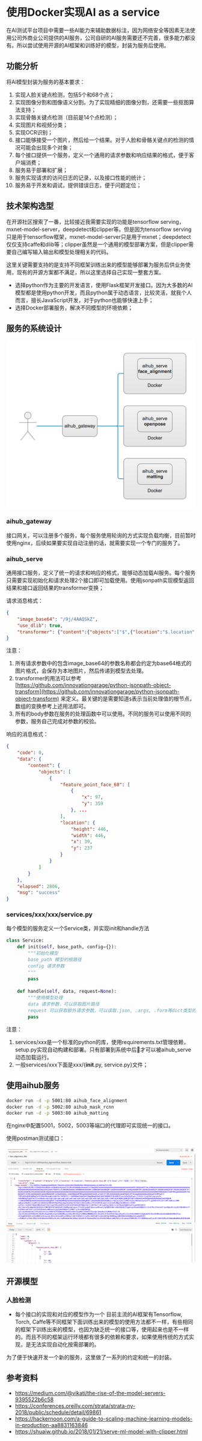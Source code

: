 # 使用Docker实现AI as a service

在AI测试平台项目中需要一些AI能力来辅助数据标注，因为网络安全等因素无法使用公司外商业公司提供的AI服务，公司自研的AI服务需要还不完善，很多能力都没有。所以尝试使用开源的AI框架和训练好的模型，封装为服务后使用。

## 功能分析

将AI模型封装为服务的基本要求：

1. 实现人脸关键点检测，包括5个和68个点；
2. 实现图像分割和图像语义分割。为了实现精细的图像分割，还需要一些抠图算法支持；
3. 实现骨骼关键点检测（目前是14个点检测）；
4. 实现图片和视频分类；
5. 实现OCR识别；
6. 接口能够接受一个图片，然后给一个结果。对于人脸和骨骼关键点的检测的情况可能会出现多个对象；
7. 每个接口提供一个服务，定义一个通用的请求参数和响应结果的格式，便于客户端消费；
8. 服务易于部署和扩展；
9. 服务实现请求的访问日志的记录，以及接口性能的统计；
10. 服务易于开发和调试，提供错误日志，便于问题定位；

## 技术架构选型

在开源社区搜索了一番，比较接近我需要实现的功能是tensorflow serving，mxnet-model-server，deepdetect和clipper等。但是因为tensorflow serving只是用于tensorflow框架，mxnet-model-server只是用于mxnet；deepdetect仅仅支持caffe和dlib等；clipper虽然是一个通用的模型部署方案，但是clipper需要自己编写输入输出和模型处理相关的代码。

这里关键需要支持的是支持不同框架训练出来的模型能够部署为服务后供业务使用，现有的开源方案都不满足，所以这里选择自己实现一整套方案。

* 选择python作为主要的开发语言，使用Flask框架开发接口。因为大多数的AI模型都是使用python开发，而且python属于动态语言，比较灵活，就我个人而言，擅长JavaScript开发，对于python也能够快速上手；
* 选择Docker部署服务，解决不同模型的环境依赖；

## 服务的系统设计

![aihub](./aihub.png)

### aihub_gateway

接口网关，可以注册多个服务，每个服务使用轮询的方式实现负载均衡，目前暂时使用nginx，后续如果要实现自动注册的话，就需要实现一个专门的服务了。

### aihub_serve

通用接口服务，定义了统一的请求和响应的格式，能够动态加载AI服务。每个服务只需要实现初始化和请求处理2个接口即可加载使用。使用jsonpath实现模型返回结果和接口返回结果的transformer变换；

请求消息格式：

```json
{
	"image_base64": "/9j/4AAQSkZ",
	"use_dlib": true,
	"transformer": {"content":{"objects":["$",{"location":"$.location","feature_point_face_68":["$.faces",{"x":"$[0]","y":"$[1]"}]}]}}
}
```

注意：

1. 所有请求参数中的包含image_base64的参数名称都会约定为base64格式的图片格式，会保存为本地图片，然后传递到模型去处理。
2. transformer的用法可以参考 [https://github.com/innovationgarage/python-jsonpath-object-transform](https://github.com/innovationgarage/python-jsonpath-object-transform) 来定义。最关键的是需要知道`$`表示当前处理值的根节点，数组的变换参考上述用法即可。
3. 所有的body参数在服务的处理函数中可以使用。不同的服务可以使用不同的参数，服务自己完成对参数的校验。

响应的消息格式：

```json
{
    "code": 0,
    "data": {
        "content": {
            "objects": [
                {
                    "feature_point_face_68": [
                        {
                            "x": 97,
                            "y": 359
                        }, ...
                    ],
                    "location": {
                        "height": 446,
                        "width": 446,
                        "x": 39,
                        "y": 237
                    }
                }
            ]
        }
    },
    "elapsed": 2806,
    "msg": "success"
}
```

### services/xxx/xxx/service.py

每个模型的服务定义一个Service类，并实现init和handle方法

```python
class Service:
	def init(self, base_path, config={}):
		"""初始化模型
		base_path 模型的根路径
		config 请求参数
		"""
		pass

	def handle(self, data, request=None):
		"""使用模型处理
		data 请求参数，可以获取图片路径
		request 可以获取额外请求参数，可以读取.json, .args, .form等dict类型的值，需要自己判断空的情况"""
		pass
```

注意：

1. services/xxx是一个标准的python的库，使用requirements.txt管理依赖，setup.py实现自动构建和部署。只有部署到系统中后才可以被aihub_serve动态加载运行。
2. 一般services/xxx下面是xxx/{__init__.py, service.py}文件；

## 使用aihub服务

```sh
docker run -d -p 5001:80 aihub_face_alignment
docker run -d -p 5002:80 aihub_mask_rcnn
docker run -d -p 5003:80 aihub_matting
```

在nginx中配置5001，5002，5003等端口的代理即可实现统一的接口。

使用postman测试接口：


![aihub](./aihub_postman.png)


## 开源模型

### 人脸检测


* 每个接口的实现和对应的模型作为一个
目前主流的AI框架有Tensorflow, Torch, Caffe等不同框架下面训练出来的模型的使用方法都不一样，有些相同的框架下训练出来的模型，也因为缺乏统一的接口等，使用起来也是不一样的。而且不同的框架运行环境都有很多的依赖和要求，如果使用传统的方式实现，是无法实现自动化按需部署的。

为了便于快速开发一个新的服务，这里做了一系列的约定和统一的封装。

## 参考资料

* https://medium.com/@vikati/the-rise-of-the-model-servers-9395522b6c58
* https://conferences.oreilly.com/strata/strata-ny-2018/public/schedule/detail/69861
* https://hackernoon.com/a-guide-to-scaling-machine-learning-models-in-production-aa8831163846
* https://shuaiw.github.io/2018/01/21/serve-ml-model-with-clipper.html

